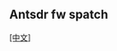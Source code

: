 ## Antsdr fw spatch 

[[中文]](../../../cn/device_and_usage_manual/ANTSDR_E_Series_Module/ANTSDR_E200_Reference_Manual/Antsdr-fw-patch_cn.html)
